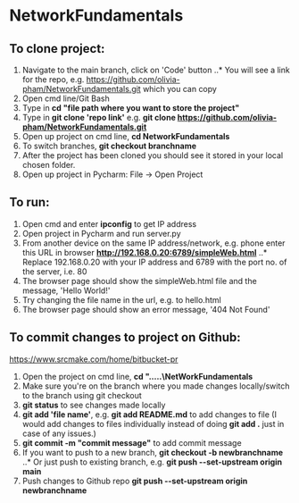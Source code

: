 # NetworkFundamentals
## To clone project:
1. Navigate to the main branch, click on 'Code' button
..* You will see a link for the repo, e.g. https://github.com/olivia-pham/NetworkFundamentals.git which you can copy
3. Open cmd line/Git Bash
4. Type in **cd "file path where you want to store the project"**
5. Type in **git clone 'repo link'** e.g. **git clone https://github.com/olivia-pham/NetworkFundamentals.git**
6. Open up project on cmd line, **cd NetworkFundamentals**
7. To switch branches, **git checkout branchname**
8. After the project has been cloned you should see it stored in your local chosen folder.
9. Open up project in Pycharm: File -> Open Project

## To run:
1. Open cmd and enter **ipconfig** to get IP address
2. Open project in Pycharm and run server.py
3. From another device on the same IP address/network, e.g. phone enter this URL in browser **http://192.168.0.20:6789/simpleWeb.html**
..* Replace 192.168.0.20 with your IP address and 6789 with the port no. of the server, i.e. 80
4. The browser page should show the simpleWeb.html file and the message, 'Hello World!'
5. Try changing the file name in the url, e.g. to hello.html
6. The browser page should show an error message, '404 Not Found'

## To commit changes to project on Github:
https://www.srcmake.com/home/bitbucket-pr 
1. Open the project on cmd line, **cd ".....\NetWorkFundamentals**
2. Make sure you're on the branch where you made changes locally/switch to the branch using git checkout
3. **git status** to see changes made locally
4. **git add 'file name'**, e.g. **git add README.md** to add changes to file (I would add changes to files individually instead of doing **git add .** just in case of any issues.)
5. **git commit -m "commit message"** to add commit message
6. If you want to push to a new branch, **git checkout -b newbranchname**
..* Or just push to existing branch, e.g. **git push --set-upstream origin main**
8. Push changes to Github repo **git push --set-upstream origin newbranchname**
